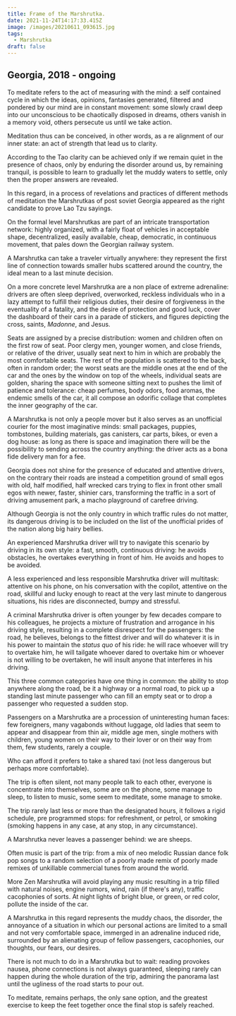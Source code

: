 ```yaml
---
title: Frame of the Marshrutka.
date: 2021-11-24T14:17:33.415Z
image: /images/20210611_093615.jpg
tags:
  - Marshrutka
draft: false
---
```

## Georgia, 2018 - ongoing

To meditate refers to the act of measuring with the mind: a self contained cycle in which the ideas, opinions, fantasies generated, filtered and pondered by our mind are in constant movement: some slowly crawl deep into our unconscious to be chaotically disposed in dreams, others vanish in a memory void, others persecute us until we take action.

Meditation thus can be conceived, in other words, as a re alignment of our inner state: an act of strength that lead us to clarity.

According to the Tao clarity can be achieved only if we remain quiet in the presence of chaos, only by enduring the disorder around us, by remaining tranquil, is possible to learn to gradually let the muddy waters to settle, only then the proper answers are revealed.

In this regard, in a process of revelations and practices of different methods of meditation the Marshrutkas of post soviet Georgia appeared as the right candidate to prove Lao Tzu sayings.

On the formal level Marshrutkas are part of an intricate transportation network: highly organized, with a fairly float of vehicles in acceptable shape, decentralized, easily available, cheap, democratic, in continuous movement, that pales down the Georgian railway system.

A Marshrutka can take a traveler virtually anywhere: they represent the first line of connection towards smaller hubs scattered around the country, the ideal mean to a last minute decision.

On a more concrete level Marshrutka are a non place of extreme adrenaline: drivers are often sleep deprived, overworked, reckless individuals who in a lazy attempt to fulfill their religious duties, their desire of forgiveness in the eventuality of a fatality, and the desire of protection and good luck, cover the dashboard of their cars in a parade of stickers, and figures depicting the cross, saints, *Madonne*, and Jesus.

Seats are assigned by a precise distribution: women and children often on the first row of seat. Poor clergy men, younger women, and close friends, or relative of the driver, usually seat next to him in which are probably the most comfortable seats. The rest of the population is scattered to the back, often in random order; the worst seats are the middle ones at the end of the car and the ones by the window on top of the wheels, individual seats are golden, sharing the space with someone sitting next to pushes the limit of patience and tolerance: cheap perfumes, body odors, food aromas, the endemic smells of the car, it all compose an odorific collage that completes the inner geography of the car.

A Marshrutka is not only a people mover but it also serves as an unofficial courier for the most imaginative minds: small packages, puppies, tombstones, building materials, gas canisters, car parts, bikes, or even a dog house: as long as there is space and imagination there will be the possibility to sending across the country anything: the driver acts as a bona fide delivery man for a fee.

Georgia does not shine for the presence of educated and attentive drivers, on the contrary their roads are instead a competition ground of small egos with old, half modified, half wrecked cars trying to flex in front other small egos with newer, faster, shinier cars, transforming the traffic in a sort of driving amusement park, a macho playground of carefree driving.

Although Georgia is not the only country in which traffic rules do not matter, its dangerous driving is to be included on the list of the unofficial prides of the nation along big hairy bellies.

An experienced Marshrutka driver will try to navigate this scenario by driving in its own style: a fast, smooth, continuous driving: he avoids obstacles, he overtakes everything in front of him. He avoids and hopes to be avoided.

A less experienced and less responsible Marshrutka driver will multitask: attentive on his phone, on his conversation with the copilot, attentive on the road, skillful and lucky enough to react at the very last minute to dangerous situations, his rides are disconnected, bumpy and stressful.

A criminal Marshrutka driver is often younger by few decades compare to his colleagues, he projects a mixture of frustration and arrogance in his driving style, resulting in a complete disrespect for the passengers: the road, he believes, belongs to the fittest driver and will do whatever it is in his power to maintain the *status quo* of his ride: he will race whoever will try to overtake him, he will tailgate whoever dared to overtake him or whoever is not willing to be overtaken, he will insult anyone that interferes in his driving.

This three common categories have one thing in common: the ability to stop anywhere along the road, be it a highway or a normal road, to pick up a standing last minute passenger who can fill an empty seat or to drop a passenger who requested a sudden stop.

Passengers on a Marshrutka are a procession of uninteresting human faces: few foreigners, many vagabonds without luggage, old ladies that seem to appear and disappear from thin air, middle age men, single mothers with children, young women on their way to their lover or on their way from them, few students, rarely a couple.

Who can afford it prefers to take a shared taxi (not less dangerous but perhaps more comfortable).

The trip is often silent, not many people talk  to each other, everyone is concentrate into themselves, some are on the phone, some manage to sleep, to listen to music, some seem to meditate, some manage to smoke. 

The trip rarely last less or more than the designated hours, it follows a rigid schedule, pre programmed stops: for refreshment, or petrol, or smoking (smoking happens in any case, at any stop, in any circumstance).

A Marshrutka never leaves a passenger behind: we are sheeps.

Often music is part of the trip: from a mix of neo melodic Russian dance folk pop songs to a random selection of a poorly made remix of poorly made remixes of unkillable commercial tunes from around the world.

More Zen Marshrutka will avoid playing any music resulting in a trip filled with natural noises, engine rumors, wind, rain (if there's any), traffic cacophonies of sorts.  At night lights of bright blue, or green, or red color, pollute the inside of the car.

A Marshrutka in this regard represents the muddy chaos, the disorder, the annoyance of a situation in which our personal actions are limited to a small and not very comfortable space, immerged in an adrenaline induced ride, surrounded by an alienating group of fellow passengers, cacophonies, our thoughts, our fears, our desires.

There is not much to do in a Marshrutka but to wait: reading provokes nausea, phone connections is not always guaranteed, sleeping rarely can happen during the whole duration of the trip, admiring the panorama last until the ugliness of the road starts to pour out.

To meditate, remains perhaps, the only sane option, and the greatest exercise to keep the feet together once the final stop is safely reached.